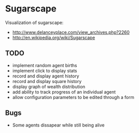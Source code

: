 # Sugarscape

Visualization of sugarscape:

* http://www.delanceyplace.com/view_archives.php?2260
* http://en.wikipedia.org/wiki/Sugarscape

## TODO

* implement random agent births
* implement click to display stats
* record and display agent history
* record and display square history
* display graph of wealth distribution
* add ability to track progress of an individual agent
* allow configuration parameters to be edited through a form

## Bugs

* Some agents dissapear while still being alive
